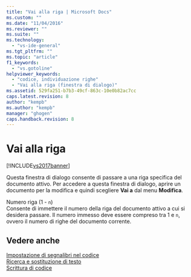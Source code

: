```yaml
---
title: "Vai alla riga | Microsoft Docs"
ms.custom: ""
ms.date: "11/04/2016"
ms.reviewer: ""
ms.suite: ""
ms.technology: 
  - "vs-ide-general"
ms.tgt_pltfrm: ""
ms.topic: "article"
f1_keywords: 
  - "vs.gotoline"
helpviewer_keywords: 
  - "codice, individuazione righe"
  - "Vai alla riga (finestra di dialogo)"
ms.assetid: 529fa251-b7b3-49cf-863c-10e0b82ac7cc
caps.latest.revision: 8
author: "kempb"
ms.author: "kempb"
manager: "ghogen"
caps.handback.revision: 8
---
```

# Vai alla riga
[!INCLUDE[vs2017banner](../../code-quality/includes/vs2017banner.md)]

Questa finestra di dialogo consente di passare a una riga specifica del documento attivo.  Per accedere a questa finestra di dialogo, aprire un documento per la modifica e quindi scegliere **Vai a** dal menu **Modifica**.  
  
 Numero riga \(1 \- `n`\)  
 Consente di immettere il numero della riga del documento attivo a cui si desidera passare.  Il numero immesso deve essere compreso tra 1 e `n`, ovvero il numero di righe del documento corrente.  
  
## Vedere anche  
 [Impostazione di segnalibri nel codice](../../ide/setting-bookmarks-in-code.md)   
 [Ricerca e sostituzione di testo](../../ide/finding-and-replacing-text.md)   
 [Scrittura di codice](../../ide/writing-code-in-the-code-and-text-editor.md)
